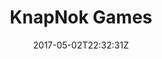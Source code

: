 ---
title: "KnapNok Games"
site_link: "http://knapnokgames.com/"
description: "Creating innovative social game experiences for novel interfaces."
location: "Copenhagen"
active: true
active_from: "2009-12-15"
active_to: ""
tags: []
date: "2017-05-02T22:32:31Z"
---